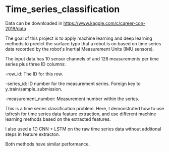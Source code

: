 # Time_series_classification
Data can be downloaded in https://www.kaggle.com/c/career-con-2019/data

The goal of this project is to apply machine learning and deep learning methods to predict the surface typo that a robot is on based on time series data recorded by the robot's Inertial Measurement Units (IMU sensors).

The input data has 10 sensor channels of and 128 measurements per time series plus three ID columns:

-row_id: The ID for this row.

-series_id: ID number for the measurement series. Foreign key to y_train/sample_submission.

-measurement_number: Measurement number within the series.



This is a time series classification problem.
Here, I demonstrated how to use tsfresh for time series data feature extraction, and use different machine learning methods based on the extracted features. 

I also used a 1D CNN + LSTM on the raw time series data without additonal steps in feature extracton. 

Both methods have similar performance. 
